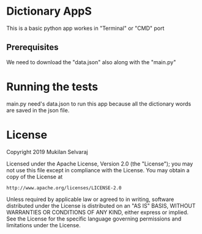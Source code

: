 # Dictionary AppS

This is a basic python app workes in "Terminal" or "CMD" port

## Prerequisites

We need to download the "data.json" also along with the "main.py"

# Running the tests

main.py need's data.json to run this app because all the dictionary words are saved in the json file.

# License

Copyright 2019 Mukilan Selvaraj

Licensed under the Apache License, Version 2.0 (the "License");
you may not use this file except in compliance with the License.
You may obtain a copy of the License at

    http://www.apache.org/licenses/LICENSE-2.0

Unless required by applicable law or agreed to in writing, software
distributed under the License is distributed on an "AS IS" BASIS,
WITHOUT WARRANTIES OR CONDITIONS OF ANY KIND, either express or implied.
See the License for the specific language governing permissions and
limitations under the License.